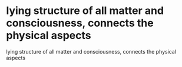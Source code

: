 # lying structure of all matter and consciousness, connects the physical aspects

lying structure of all matter and consciousness, connects the physical aspects